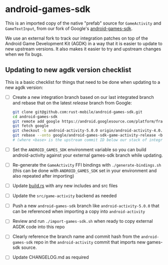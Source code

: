 # android-games-sdk

This is an imported copy of the native "prefab" source for `GameActivity` and
`GameTextInput`, from our fork of Google's
[android-games-sdk](https://github.com/rust-mobile/android-games-sdk).

We use an external fork to track our integration patches on top of the Android
Game Development Kit (AGDK) in a way that it is easier to update to new upstream
versions. It also makes it easier to try and upstream changes when we fix bugs.

## Updating to new agdk version checklist

This is a basic checklist for things that need to be done when updating to a new
agdk version:

- [ ] Create a new integration branch based on our last integrated branch and
  rebase that on the latest *release* branch from Google:

    ```bash
    git clone git@github.com:rust-mobile/android-games-sdk.git
    cd android-games-sdk
    git remote add google https://android.googlesource.com/platform/frameworks/opt/gamesdk
    git fetch google
    git checkout -b android-activity-5.0.0 origin/android-activity-4.0.0
    git rebase --onto google/android-games-sdk-game-activity-release <base>
    # (where <base> is the upstream commit ID below our stack of integration patches)
    ```

- [ ] Set the `ANDROID_GAMES_SDK` environment variable so you can build
  android-activity against your external games-sdk branch while updating.
- [ ] Re-generate the `GameActivity` FFI bindings with `./generate-bindings.sh`
  (this can be done with `ANDROID_GAMES_SDK` set in your environment and also
  repeated after importing)
- [ ] Update [build.rs](../build.rs) with any new includes and src files
- [ ] Update the `src/game-activity` backend as needed
- [ ] Push a new `android-games-sdk` branch like `android-activity-5.0.0` that
  can be referenced when importing a copy into `android-activity`
- [ ] Review and run `./import-games-sdk.sh` when ready to copy external AGDK
  code into this repo
- [ ] Clearly reference the branch name and commit hash from the
  `android-games-sdk` repo in the `android-activity` commit that imports new
  games-sdk source.
- [ ] Update CHANGELOG.md as required

